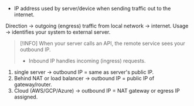 - IP address used by server/device when sending traffic out to the internet.

Direction -> outgoing (engress) traffic from local network -> internet.
Usage -> identifies your system to external server.

> [!INFO]
> When your server calls an API, the remote service sees your outbound IP.
> - Inbound IP handles incoming (ingress) requests.


1. single server -> outbound IP = same as server's public IP.
2. Behind NAT or load balancer -> outbound IP = public IP of gateway/router.
3. Cloud (AWS/GCP/Azure) -> outbound IP = NAT gateway or egress IP assigned.
